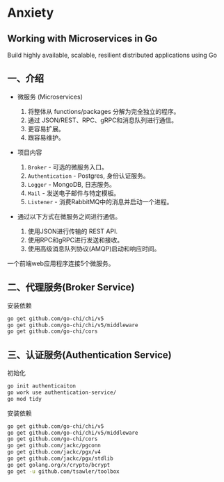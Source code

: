 # Anxiety

Working with Microservices in Go
---
Build highly available, scalable, resilient distributed applications using Go

## 一、介绍

- 微服务 (Microservices)
    1. 将整体从 functions/packages 分解为完全独立的程序。
    2. 通过 JSON/REST、RPC、gRPC和消息队列进行通信。
    3. 更容易扩展。
    4. 跟容易维护。

- 项目内容
    1. `Broker` - 可选的微服务入口。
    2. `Authentication` - Postgres, 身份认证服务。
    3. `Logger` - MongoDB, 日志服务。
    4. `Mail` - 发送电子邮件与特定模板。
    5. `Listener` - 消费RabbitMQ中的消息并启动一个进程。
- 通过以下方式在微服务之间进行通信。
    1. 使用JSON进行传输的 REST API.
    2. 使用RPC和gRPC进行发送和接收。
    4. 使用高级消息队列协议(AMQP)启动和响应时间。

一个前端web应用程序连接5个微服务。

## 二、代理服务(Broker Service)

安装依赖
```bash
go get github.com/go-chi/chi/v5
go get github.com/go-chi/chi/v5/middleware
go get github.com/go-chi/cors
```

## 三、认证服务(Authentication Service)

初始化
```bash
go init authenticaiton
go work use authentication-service/
go mod tidy
```

安装依赖
```bash
go get github.com/go-chi/chi/v5
go get github.com/go-chi/chi/v5/middleware
go get github.com/go-chi/cors
go get github.com/jackc/pgconn
go get github.com/jackc/pgx/v4
go get github.com/jackc/pgx/stdlib
go get golang.org/x/crypto/bcrypt
go get -u github.com/tsawler/toolbox
```